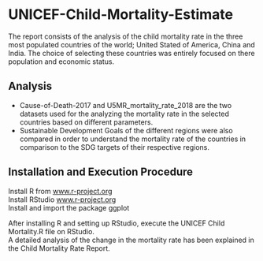 # UNICEF-Child-Mortality-Estimate <br/>
The report consists of the analysis of the child mortality rate in the three most populated countries of the world; United Stated of America, China and India. The choice of selecting these countries was entirely focused on there population and economic status. 

## Analysis <br/>
* Cause-of-Death-2017 and U5MR_mortality_rate_2018 are the two datasets used for the analyzing the mortality rate in the selected countries based on different parameters. <br/>
* Sustainable Development Goals of the different regions were also compared in order to understand the mortality rate of the countries in comparison to the SDG targets of their respective regions. <br/>

## Installation and Execution Procedure <br/>
Install R from www.r-project.org <br/>
Install RStudio www.r-project.org <br/>
Install and import the package ggplot <br/>

After installing R and setting up RStudio, execute the UNICEF Child Mortality.R file on RStudio. <br/> 
A detailed analysis of the change in the mortality rate has been explained in the Child Mortality Rate Report. <br/>
